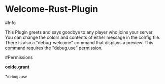 # Welcome-Rust-Plugin

#Info

This Plugin greets and says goodbye to any player who joins your server. You can change the colors and contents of either message in the config file. There is also a "debug-welcome" command that displays a preview. This command requires the "debug.use" permission.

#Permissions

**oxide.grant <user or group> <name or steam id> <permission>**

*`debug.use`
  
  
